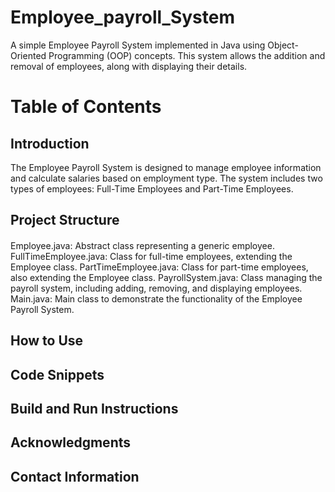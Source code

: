 # Employee_payroll_System
A simple Employee Payroll System implemented in Java using Object-Oriented Programming (OOP) concepts. This system allows the addition and removal of employees, along with displaying their details.

# Table of Contents #
## Introduction ##
The Employee Payroll System is designed to manage employee information and calculate salaries based on employment type. The system includes two types of employees: Full-Time Employees and Part-Time Employees.
## Project Structure ##
#### 
Employee.java: Abstract class representing a generic employee.
FullTimeEmployee.java: Class for full-time employees, extending the Employee class.
PartTimeEmployee.java: Class for part-time employees, also extending the Employee class.
PayrollSystem.java: Class managing the payroll system, including adding, removing, and displaying employees.
Main.java: Main class to demonstrate the functionality of the Employee Payroll System. 
####
## How to Use ##
## Code Snippets ##
## Build and Run Instructions ##
## Acknowledgments ##
## Contact Information ##


